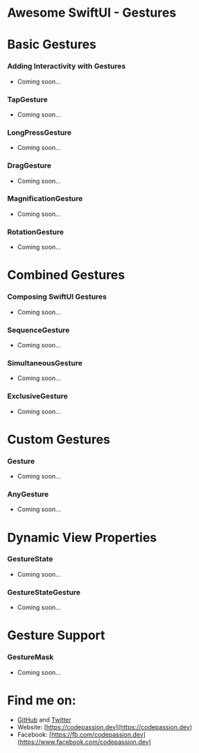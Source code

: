 # Awesome SwiftUI - Gestures

# Basic Gestures

### Adding Interactivity with Gestures

- Coming soon...

### TapGesture

- Coming soon...

### LongPressGesture

- Coming soon...

### DragGesture

- Coming soon...

### MagnificationGesture

- Coming soon...

### RotationGesture

- Coming soon...

# Combined Gestures

### Composing SwiftUI Gestures

- Coming soon...

### SequenceGesture

- Coming soon...

###  SimultaneousGesture

- Coming soon...

### ExclusiveGesture

- Coming soon...

# Custom Gestures

### Gesture

- Coming soon...

### AnyGesture

- Coming soon...

# Dynamic View Properties

### GestureState

- Coming soon...

### GestureStateGesture

- Coming soon...

# Gesture Support

### GestureMask

- Coming soon...

# Find me on:

- [GitHub](https://github.com/duonghominhhuy) and [Twitter](https://twitter.com/duonghominhhuy)
- Website: [https://codepassion.dev](https://codepassion.dev)
- Facebook: [https://fb.com/codepassion.dev](https://www.facebook.com/codepassion.dev)


